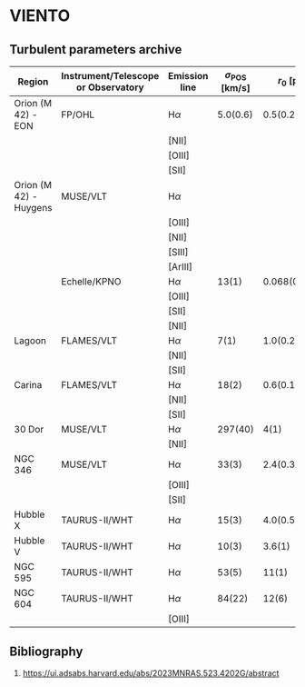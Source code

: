 # VIENTO

## Turbulent parameters archive

| Region | Instrument/Telescope or Observatory | Emission line     | $\sigma_\text{POS}$ [km/s] | $r_0$ [pc] | $m$ [-]| Citation |
| ------ | -------------------- | ----------------- | ------------------- | --- | ----- | --- |
| Orion (M 42) - EON      |     FP/OHL              | $\text{H} \alpha$   |    $5.0(0.6)$       | $0.5(0.2)$     |  $1.0$   | 1 |
|               |                  | $\text{[NII]}$  |           |      |     |
|        |                      | $\text{[OIII]}$   |                     |     |       | |
|        |                      | $\text{[SII]}$    |                     |     |       | |
| Orion (M 42) - Huygens   | MUSE/VLT             | $\text{H} \alpha$ |                     |     |       | |
|        |                      | $\text{[OIII]}$   |                     |     |       | |
|               |                  | $\text{[NII]}$  |           |      |     |
|        |                      | $\text{[SIII]}$    |                     |     |       | |
|        |                      | $\text{[ArIII]}$    |                     |     |       | |
|        | Echelle/KPNO         | $\text{H} \alpha$ |    $13(1)$          |   $0.068(0.006)$  |    $1.07(0.04)$   | 1 |
|        |                      | $\text{[OIII]}$   |                     |     |       | |
|        |                      | $\text{[SII]}$    |                     |     |       | |
|        |                      | $\text{[NII]}$    |                     |     |       | |
|Lagoon  |   FLAMES/VLT         |$\text{H} \alpha$  |       $7(1)$        | $1.0(0.2)$    |   $1.26(0.20)$    | 1 |
|            |                  | $\text{[NII]}$  |           |      |     | |
|        |                      | $\text{[SII]}$    |                     |     |       | |
|Carina  |   FLAMES/VLT         |$\text{H} \alpha$  |       $18(2)$       | $0.6(0.1)$    |  $1.16(0.28)$     | 1 |
|            |                  | $\text{[NII]}$  |           |      |     | |
|        |                      | $\text{[SII]}$    |                     |     |       | |
|30 Dor  |   MUSE/VLT           |$\text{H} \alpha$  |     $297(40)$       |   $4(1)$      |  $0.85(0.13)$     | 1 |
|            |                  | $\text{[NII]}$  |           |      |     | |
|NGC 346 |   MUSE/VLT           |$\text{H} \alpha$  |     $33(3)$         | $2.4(0.3)$    |  $0.95(0.07)$     | 1 |
|        |                      | $\text{[OIII]}$   |                     |     |       | |
|        |                      | $\text{[SII]}$    |                     |     |       | |
|Hubble X|  TAURUS-II/WHT       |$\text{H} \alpha$  |      $15(3)$        | $4.0(0.5)$    | $1.02(0.23)$      | 1 |
|Hubble V|   TAURUS-II/WHT      |$\text{H} \alpha$  |     $10(3)$         |  $3.6(1)$     | $0.81(0.28)$      | 1 |
|NGC 595 |    TAURUS-II/WHT     |$\text{H} \alpha$  |    $53(5)$          |  $11(1)$      | $1.36(0.15)$      | 1|
|NGC 604 |    TAURUS-II/WHT     |$\text{H} \alpha$  |   $84(22)$          | $12(6)$       |  $0.77(0.22)$     | 1|
|        |                      | $\text{[OIII]}$   |                     |     |       | |

## Bibliography
1) https://ui.adsabs.harvard.edu/abs/2023MNRAS.523.4202G/abstract
